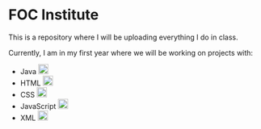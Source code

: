 # FOC Institute

This is a repository where I will be uploading everything I do in class.

Currently, I am in my first year where we will be working on projects with:
- Java <img src="https://img.icons8.com/color/48/000000/java-coffee-cup-logo.png" width="20" height="20">
- HTML <img src="https://img.icons8.com/color/48/000000/html-5.png" width="20" height="20">
- CSS <img src="https://img.icons8.com/color/48/000000/css3.png" width="20" height="20">
- JavaScript <img src="https://img.icons8.com/color/48/000000/javascript.png" width="20" height="20">
- XML <img src="https://img.icons8.com/color/48/000000/xml-file.png" width="20" height="20">
